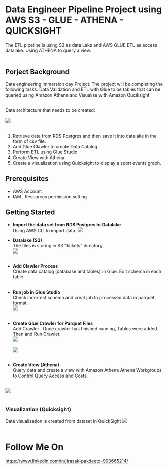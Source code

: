 # Data Engineer Pipeline Project using AWS S3 - GLUE - ATHENA - QUICKSIGHT
The ETL pipeline is using S3 as data Lake and  AWS GLUE ETL as access datalake. Using ATHENA to query a view.<br/><br/>

## Porject Background
Data engineering immersion day Project. 
The project will be completing the following tasks. Data Validation and ETL with Glue to be tables that can be queried using Amazon Athena and Visualize with Amazon Quciksight<br/><br/>

Data architecture that needs to be created:<br/><br/>
<img src="https://github.com/Jira-saki/ETL-AWS-GLUE/blob/master/image/architect-diagram.png"><br/><br/>

1. Retrieve data from RDS Postgres and then save it into datalake in the form of csv file.
2. Add Glue Clawler to create Data Catalog.
3. Perform ETL using Glue Studio
4. Create View with Athena
5. Create a visualization using Quicksight to display a sport events graph.

## Prerequisites
- AWS Account
- IAM , Resources permission setting


## Getting Started

 - **Import the data set from RDS Postgres to Datalake**<br/>
Using AWS CLI to import data.
<img src="https://github.com/Jira-saki/ETL-AWS-GLUE/blob/master/image/rds-s3.png"><br/>
 
 - **Datalake (S3)**<br/>
The files is storing in S3 "tickets" directory.<br/>
<img src="https://github.com/Jira-saki/ETL-AWS-GLUE/blob/master/image/dataset-in-s3.png"><br/><br/>

- **Add Clawler Process**<br/>
Create data catalog (database and tables) in Glue. Edit schema in each table.<br/><br/>

- **Run job in Glue Studio**<br/>
Check incorrect schema and creat job to processed data in parquet format.<br/>
<img src="https://github.com/Jira-saki/ETL-AWS-GLUE/blob/master/image/job-succeeded.png"><br/><br/>



- **Create Glue Crawler for Parquet Files**<br/>
Add Crawler . Once crawler has finished running, Tables were added. Then and Run Crawler.<br/>
<img src="https://github.com/Jira-saki/ETL-AWS-GLUE/blob/master/image/parquet-crawler.png"><br/><br/>
<img src="https://github.com/Jira-saki/ETL-AWS-GLUE/blob/master/image/parquet-table.png"><br/><br/>

- **Create View (Athena)**<br/>
Query data and create a view with Amazon Athena
Athena Workgroups to Control Query Access and Costs.<br/>
<br/>
<img src="https://github.com/Jira-saki/ETL-AWS-GLUE/blob/master/image/query-view-Athena.png"><br/><br/>

### Visualization (Quicksight)
Data visualization is created from dataset in QuickSight
<img src="https://github.com/Jira-saki/ETL-AWS-GLUE/blob/master/image/dashboard.png"><br/><br/>

# Follow Me On
https://www.linkedin.com/in/jirasak-pakdeeto-900665214/
